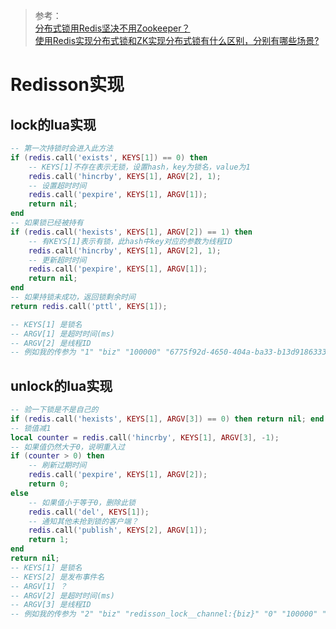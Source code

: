 > 参考：  
> [分布式锁用Redis坚决不用Zookeeper？](https://cloud.tencent.com/developer/article/1476050)  
> [使用Redis实现分布式锁和ZK实现分布式锁有什么区别，分别有哪些场景?](https://www.zhihu.com/question/452803310/answer/1816290814)

# Redisson实现

## lock的lua实现

```lua
-- 第一次持锁时会进入此方法
if (redis.call('exists', KEYS[1]) == 0) then
    -- KEYS[1]不存在表示无锁，设置hash，key为锁名，value为1
    redis.call('hincrby', KEYS[1], ARGV[2], 1);
    -- 设置超时时间
    redis.call('pexpire', KEYS[1], ARGV[1]);
    return nil;
end
-- 如果锁已经被持有
if (redis.call('hexists', KEYS[1], ARGV[2]) == 1) then
    -- 有KEYS[1]表示有锁，此hash中key对应的参数为线程ID
    redis.call('hincrby', KEYS[1], ARGV[2], 1);
    -- 更新超时时间
    redis.call('pexpire', KEYS[1], ARGV[1]);
    return nil;
end
-- 如果持锁未成功，返回锁剩余时间
return redis.call('pttl', KEYS[1]);

-- KEYS[1] 是锁名
-- ARGV[1] 是超时时间(ms)
-- ARGV[2] 是线程ID
-- 例如我的传参为 "1" "biz" "100000" "6775f92d-4650-404a-ba33-b13d91863330:1"
```

## unlock的lua实现

```lua
-- 验一下锁是不是自己的
if (redis.call('hexists', KEYS[1], ARGV[3]) == 0) then return nil; end
-- 锁值减1
local counter = redis.call('hincrby', KEYS[1], ARGV[3], -1);
-- 如果值仍然大于0，说明重入过
if (counter > 0) then
    -- 刷新过期时间
    redis.call('pexpire', KEYS[1], ARGV[2]);
    return 0;
else
    -- 如果值小于等于0，删除此锁
    redis.call('del', KEYS[1]);
    -- 通知其他未抢到锁的客户端？
    redis.call('publish', KEYS[2], ARGV[1]);
    return 1;
end
return nil;
-- KEYS[1] 是锁名
-- KEYS[2] 是发布事件名
-- ARGV[1] ？
-- ARGV[2] 是超时时间(ms)
-- ARGV[3] 是线程ID
-- 例如我的传参为 "2" "biz" "redisson_lock__channel:{biz}" "0" "100000" "6775f92d-4650-404a-ba33-b13d91863330:1"
```


